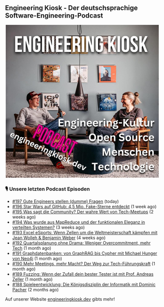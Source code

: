 ## Engineering Kiosk - Der deutschsprachige Software-Engineering-Podcast

<p align="center">
  <img width="500" height="500" src="https://github.com/EngineeringKiosk/.github/blob/main/images/podcast_square.jpg" alt="Engineering Kiosk Podcast" title="Engineering Kiosk Podcast">
</p>

### 🎙️ Unsere letzten Podcast Episoden


- [#197 Gute Engineers stellen (dumme) Fragen](https://engineeringkiosk.dev) (today)
- [#196 Star Wars auf GitHub: 4,5 Mio. Fake-Sterne entdeckt](https://engineeringkiosk.dev) (1 week ago)
- [#195 Was sagt die Community? Der wahre Wert von Tech-Meetups](https://engineeringkiosk.dev) (2 weeks ago)
- [#194 Was wurde aus MapReduce und der funktionalen Eleganz in verteilten Systemen?](https://engineeringkiosk.dev) (3 weeks ago)
- [#193 Excel eSports: Wenn Zellen um die Weltmeisterschaft kämpfen mit Jean Wolleh &amp; Benjamin Weber](https://engineeringkiosk.dev) (4 weeks ago)
- [#192 Quartalsplanung ohne Drama: Weniger Overcommitment, mehr Tech](https://engineeringkiosk.dev) (1 month ago)
- [#191 Graphdatenbanken: von GraphRAG bis Cypher mit Michael Hunger von Neo4j](https://engineeringkiosk.dev) (1 month ago)
- [#190 Mehr Meetings, mehr Macht? Der Weg zur Tech-Führungskraft](https://engineeringkiosk.dev) (1 month ago)
- [#189 Fuzzing: Wenn der Zufall dein bester Tester ist mit Prof. Andreas Zeller](https://engineeringkiosk.dev) (1 month ago)
- [#188 Spieleentwicklung: Die Königsdisziplin der Informatik mit Dominic Pacher](https://engineeringkiosk.dev) (2 months ago)

Auf unserer Website [engineeringkiosk.dev](https://engineeringkiosk.dev/) gibts mehr!
